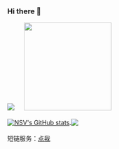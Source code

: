 ### Hi there 👋
<img src="https://political-capable-roll.glitch.me/get/@nsv2051?theme=rule34" /> &emsp; <img src="https://getter-eight.vercel.app/sfw?eps=happy,wink,smug,wave,smile,nom" height="200" />

<div>
  <a href="https://github.com/anuraghazra/github-readme-stats#gh-light-mode-only">
    <img align="center" src="https://github-readme-stats.vercel.app/api?username=nsv2051&count_private=true&show_icons=true" alt="NSV's GitHub stats" />
    <img align="center" src="https://github-readme-stats.vercel.app/api/top-langs/?username=nsv2051&hide=html,css,vue,dockerfile&langs_count=10&show_icons=true&layout=compact" />
  </a>
</div>

</br>
短链服务：<a href="http://ccw.pw/">点我</a>
